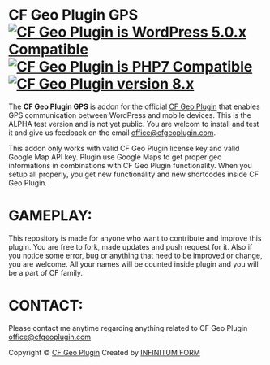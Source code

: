 CF Geo Plugin GPS [<img class="aligncenter" src="https://plugintests.com/plugins/cf-geoplugin-gps/wp-badge.svg" alt="CF Geo Plugin is WordPress 5.0.x Compatible">](https://plugintests.com/plugins/cf-geoplugin-gps/latest) [<img class="aligncenter" src="https://plugintests.com/plugins/cf-geoplugin-gps/php-badge.svg" alt="CF Geo Plugin is PHP7 Compatible">](https://plugintests.com/plugins/cf-geoplugin-gps/latest) [<img class="aligncenter" src="https://img.shields.io/badge/CF%20GeoPlugin-8.X-green.svg" alt="CF Geo Plugin version 8.x">](https://cfgeoplugin.com)
========

The **CF Geo Plugin GPS** is addon for the official [CF Geo Plugin](https://github.com/CreativForm/wordpress-geoplugin) that enables GPS communication between WordPress and mobile devices. This is the ALPHA test version and is not yet public. You are welcom to install and test it and give us feedback on the email office@cfgeoplugin.com.

This addon only works with valid CF Geo Plugin license key and valid Google Map API key. Plugin use Google Maps to get proper geo informations in combinations with CF Geo Plugin functionality. When you setup all properly, you get new functionality and new shortcodes inside CF Geo Plugin.

GAMEPLAY:
========

This repository is made for anyone who want to contribute and improve this plugin. You are free to fork, made updates and push request for it. Also if you notice some error, bug or anything that need to be improved or change, you are welcome. All your names will be counted inside plugin and you will be a part of CF family.

CONTACT:
========

Please contact me anytime regarding anything related to CF Geo Plugin office@cfgeoplugin.com

Copyright &copy; [CF Geo Plugin](https://cfgeoplugin.com)
Created by [INFINITUM FORM](https://infinitumform.com)